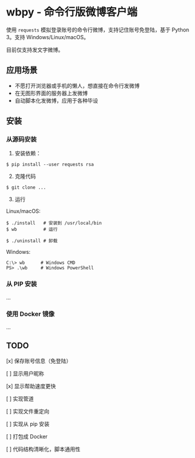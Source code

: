 # wbpy - 命令行版微博客户端

使用 `requests` 模拟登录账号的命令行微博，支持记住账号免登陆，基于 Python 3。支持 Windows/Linux/macOS。

目前仅支持发文字微博。

## 应用场景

- 不愿打开浏览器或手机的懒人，想直接在命令行发微博
- 在无图形界面的服务器上发微博
- 自动脚本化发微博，应用于各种毕设

## 安装

### 从源码安装

1. 安装依赖：

```
$ pip install --user requests rsa
```

2. 克隆代码

```
$ git clone ...
```

3. 运行

Linux/macOS:

```
$ ./install   # 安装到 /usr/local/bin
$ wb          # 运行

$ ./uninstall # 卸载
```

Windows:

```
C:\> wb      # Windows CMD
PS> .\wb     # Windows PowerShell
```

### 从 PIP 安装

...

### 使用 Docker 镜像

...

## TODO

[x] 保存账号信息（免登陆）

[ ] 显示用户昵称

[x] 显示帮助速度更快

[ ] 实现管道

[ ] 实现文件重定向

[ ] 实现从 pip 安装

[ ] 打包成 Docker

[ ] 代码结构清晰化，脚本通用性